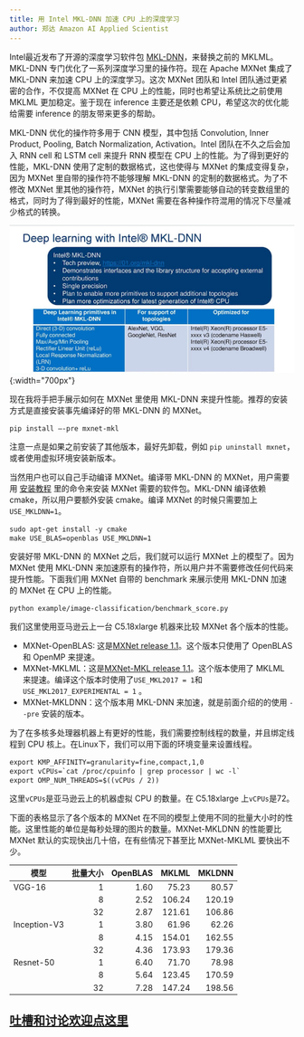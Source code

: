 ```yaml
---
title: 用 Intel MKL-DNN 加速 CPU 上的深度学习
author: 郑达 Amazon AI Applied Scientist
---
```


Intel最近发布了开源的深度学习软件包 [MKL-DNN](https://github.com/intel/mkl-dnn)，来替换之前的 MKLML。MKL-DNN 专门优化了一系列深度学习里的操作符。现在 Apache MXNet 集成了 MKL-DNN 来加速 CPU 上的深度学习。这次 MXNet 团队和 Intel 团队通过更紧密的合作，不仅提高 MXNet 在 CPU 上的性能，同时也希望让系统比之前使用 MKLML 更加稳定。鉴于现在 inference 主要还是依赖 CPU，希望这次的优化能给需要 inference 的朋友带来更多的帮助。

MKL-DNN 优化的操作符多用于 CNN 模型，其中包括 Convolution, Inner Product, Pooling, Batch Normalization, Activation。Intel 团队在不久之后会加入 RNN cell 和 LSTM cell 来提升 RNN 模型在 CPU 上的性能。为了得到更好的性能，MKL-DNN 使用了定制的数据格式，这也使得与 MXNet 的集成变得复杂，因为 MXNet 里自带的操作符不能够理解 MKL-DNN 的定制的数据格式。为了不修改 MXNet 里其他的操作符，MXNet 的执行引擎需要能够自动的转变数组里的格式，同时为了得到最好的性能，MXNet 需要在各种操作符混用的情况下尽量减少格式的转换。

![](img/mkldnn.png){:width="700px"}

现在我将手把手展示如何在 MXNet 里使用 MKL-DNN 来提升性能。推荐的安装方式是直接安装事先编译好的带 MKL-DNN 的 MXNet。

```shell
pip install —-pre mxnet-mkl
```

注意一点是如果之前安装了其他版本，最好先卸载，例如 `pip uninstall mxnet`，或者使用虚拟环境安装新版本。


当然用户也可以自己手动编译 MXNet。编译带 MKL-DNN 的 MXNet，用户需要用 [安装教程](http://mxnet.incubator.apache.org/install/index.html) 里的命令来安装 MXNet 需要的软件包。MKL-DNN 编译依赖 cmake，所以用户要额外安装 cmake。编译 MXNet 的时候只需要加上 `USE_MKLDNN=1`。

```shell
sudo apt-get install -y cmake
make USE_BLAS=openblas USE_MKLDNN=1
```

安装好带 MKL-DNN 的 MXNet 之后，我们就可以运行 MXNet 上的模型了。因为 MXNet 使用 MKL-DNN 来加速原有的操作符，所以用户并不需要修改任何代码来提升性能。下面我们用 MXNet 自带的 benchmark 来展示使用 MKL-DNN 加速的 MXNet 在 CPU 上的性能。

```shell
python example/image-classification/benchmark_score.py
```
我们这里使用亚马逊云上一台 C5.18xlarge 机器来比较 MXNet 各个版本的性能。

- MXNet-OpenBLAS: 这是[MXNet release 1.1](https://pypi.python.org/pypi/mxnet/1.1.0)。这个版本只使用了 OpenBLAS 和 OpenMP 来提速。
- MXNet-MKLML：这是[MXNet-MKL release 1.1](https://pypi.python.org/pypi/mxnet-mkl/1.1.0)。这个版本使用了 MKLML 来提速。编译这个版本时使用了`USE_MKL2017 = 1`和`USE_MKL2017_EXPERIMENTAL = 1` 。
- MXNet-MKLDNN：这个版本用 MKL-DNN 来加速，就是前面介绍的的使用 `--pre` 安装的版本。

为了在多核多处理器机器上有更好的性能，我们需要控制线程的数量，并且绑定线程到 CPU 核上。在Linux下，我们可以用下面的环境变量来设置线程。

```shell
export KMP_AFFINITY=granularity=fine,compact,1,0
export vCPUs=`cat /proc/cpuinfo | grep processor | wc -l`
export OMP_NUM_THREADS=$((vCPUs / 2))
```

这里`vCPUs`是亚马逊云上的机器虚拟 CPU 的数量。在 C5.18xlarge 上`vCPUs`是72。

下面的表格显示了各个版本的 MXNet 在不同的模型上使用不同的批量大小时的性能。这里性能的单位是每秒处理的图片的数量。MXNet-MKLDNN 的性能要比 MXNet 默认的实现快出几十倍，在有些情况下甚至比 MXNet-MKLML 要快出不少。

| 模型         | 批量大小 | OpenBLAS | MKLML  | MKLDNN |
| ------------ | -------: | -------: | -----: | -----: |
| VGG-16       | 1        | 1.60     | 75.23  | 80.57  |
|              | 8        | 2.52     | 106.24 | 120.19 |
|              | 32       | 2.87     | 121.61 | 106.86 |
| Inception-V3 | 1        | 3.80     | 61.96  | 62.26  |
|              | 8        | 4.15     | 154.01 | 162.55 |
|              | 32       | 4.36     | 173.93 | 179.36 |
| Resnet-50    | 1        | 6.40     | 71.70  | 78.98  |
|              | 8        | 5.64     | 123.45 | 170.59 |
|              | 32       | 7.28     | 147.24 | 198.56 |


## [吐槽和讨论欢迎点这里](https://discuss.gluon.ai/t/topic/5622)
